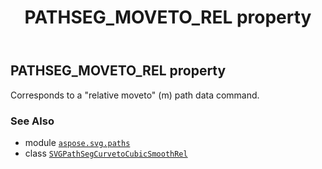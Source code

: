 ﻿---
title: PATHSEG_MOVETO_REL property
second_title: Aspose.SVG for Python via .NET API References
description: 
type: docs
weight: 220
url: /python-net/aspose.svg.paths/svgpathsegcurvetocubicsmoothrel/pathseg_moveto_rel/
is_root: false
---

## PATHSEG_MOVETO_REL property


Corresponds to a "relative moveto" (m) path data command.

### See Also
* module [`aspose.svg.paths`](../../)
* class [`SVGPathSegCurvetoCubicSmoothRel`](/svg/python-net/aspose.svg.paths/svgpathsegcurvetocubicsmoothrel)
